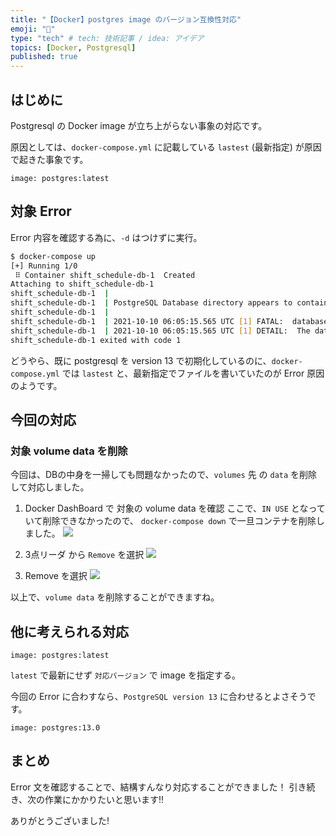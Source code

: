 ```yaml
---
title: "【Docker】postgres image のバージョン互換性対応"
emoji: "🐳"
type: "tech" # tech: 技術記事 / idea: アイデア
topics: [Docker, Postgresql]
published: true
---
```


## はじめに

Postgresql の Docker image が立ち上がらない事象の対応です。

原因としては、`docker-compose.yml` に記載している `lastest` (最新指定) が原因で起きた事象です。

```docker
image: postgres:latest
```

## 対象 Error

Error 内容を確認する為に、`-d` はつけずに実行。

```bash
$ docker-compose up         
[+] Running 1/0
 ⠿ Container shift_schedule-db-1  Created                                                                                                              0.0s
Attaching to shift_schedule-db-1
shift_schedule-db-1  | 
shift_schedule-db-1  | PostgreSQL Database directory appears to contain a database; Skipping initialization
shift_schedule-db-1  | 
shift_schedule-db-1  | 2021-10-10 06:05:15.565 UTC [1] FATAL:  database files are incompatible with server
shift_schedule-db-1  | 2021-10-10 06:05:15.565 UTC [1] DETAIL:  The data directory was initialized by PostgreSQL version 13, which is not compatible with this version 14.0 (Debian 14.0-1.pgdg110+1).
shift_schedule-db-1 exited with code 1

```

どうやら、既に postgresql を version 13 で初期化しているのに、`docker-compose.yml` では `lastest` と、最新指定でファイルを書いていたのが Error 原因のようです。


## 今回の対応

### 対象 volume data を削除

今回は、DBの中身を一掃しても問題なかったので、`volumes` 先 の `data` を削除して対応しました。


1. Docker DashBoard で 対象の volume data を確認
ここで、`IN USE` となっていて削除できなかったので、 `docker-compose down`  で一旦コンテナを削除しました。
![](https://storage.googleapis.com/zenn-user-upload/07bb94725bce790aed0a4540.png)

2. 3点リーダ から `Remove` を選択
![](https://storage.googleapis.com/zenn-user-upload/7fe77a3ddc75aac5ebd8dc77.png)

3. Remove を選択
![](https://storage.googleapis.com/zenn-user-upload/fabd052841b8d2a1d812bd11.png)

以上で、`volume data` を削除することができますね。


## 他に考えられる対応

```docker
image: postgres:latest
```

`latest` で最新にせず `対応バージョン` で image を指定する。

今回の Error に合わすなら、`PostgreSQL version 13` に合わせるとよさそうです。

```docker
image: postgres:13.0
```

## まとめ

Error 文を確認することで、結構すんなり対応することができました！
引き続き、次の作業にかかりたいと思います!!

ありがとうございました!